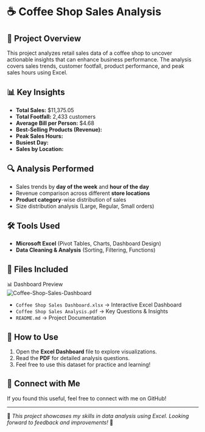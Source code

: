 # ☕ Coffee Shop Sales Analysis

## 📌 Project Overview
This project analyzes retail sales data of a coffee shop to uncover actionable insights that can enhance business performance. The analysis covers sales trends, customer footfall, product performance, and peak sales hours using Excel.

## 📊 Key Insights
- **Total Sales:** $11,375.05
- **Total Footfall:** 2,433 customers
- **Average Bill per Person:** $4.68
- **Best-Selling Products (Revenue):**
- **Peak Sales Hours:**
- **Busiest Day:**
- **Sales by Location:**

## 🔍 Analysis Performed
- Sales trends by **day of the week** and **hour of the day**
- Revenue comparison across different **store locations**
- **Product category**-wise distribution of sales
- Size distribution analysis (Large, Regular, Small orders)

## 🛠 Tools Used
- **Microsoft Excel** (Pivot Tables, Charts, Dashboard Design)
- **Data Cleaning & Analysis** (Sorting, Filtering, Functions)

## 📂 Files Included
📊 Dashboard Preview  
![Coffee-Shop-Sales-Dashboard]()
- `Coffee Shop Sales Dashboard.xlsx` → Interactive Excel Dashboard
- `Coffee Shop Sales Analysis.pdf` → Key Questions & Insights
- `README.md` → Project Documentation

## 🚀 How to Use
1. Open the **Excel Dashboard** file to explore visualizations.
2. Read the **PDF** for detailed analysis questions.
3. Feel free to use this dataset for practice and learning!

## 🔗 Connect with Me
If you found this useful, feel free to connect with me on GitHub!

---
📌 *This project showcases my skills in data analysis using Excel. Looking forward to feedback and improvements!* 🎯
